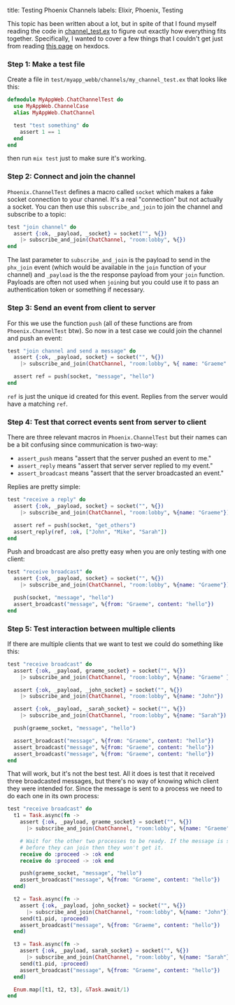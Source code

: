 title: Testing Phoenix Channels
labels: Elixir, Phoenix, Testing

This topic has been written about a lot, but in spite of that I found myself
reading the code in [channel_test.ex](https://github.com/phoenixframework/phoenix/blob/master/lib/phoenix/test/channel_test.ex)
to figure out exactly how everything fits together. Specifically, I wanted to
cover a few things that I couldn't get just from reading
[this page](https://hexdocs.pm/phoenix/Phoenix.ChannelTest.html) on hexdocs.

### Step 1: Make a test file

Create a file in `test/myapp_webb/channels/my_channel_test.ex` that looks like
this:

```elixir
defmodule MyAppWeb.ChatChannelTest do
  use MyAppWeb.ChannelCase
  alias MyAppWeb.ChatChannel

  test "test something" do
    assert 1 == 1
  end
end
```

then run `mix test` just to make sure it's working.

### Step 2: Connect and join the channel

`Phoenix.ChannelTest` defines a macro called `socket` which makes a fake socket
connection to your channel. It's a real "connection" but not actually a socket.
You can then use this `subscribe_and_join` to join the channel and subscribe to
a topic:

```elixir
test "join channel" do
  assert {:ok, _payload, _socket} = socket("", %{})
   	|> subscribe_and_join(ChatChannel, "room:lobby", %{})
end
```

The last parameter to `subscribe_and_join` is the payload to send in the
`phx_join` event (which would be available in the `join` function of your
channel) and `_payload` is the the response payload from your `join` function.
Payloads are often not used when `join`ing but you could use it to pass an
authentication token or something if necessary.

### Step 3: Send an event from client to server

For this we use the function `push` (all of these functions are from
`Phoenix.ChannelTest` btw). So now in a test case we could join the channel and
push an event:

```elixir
test "join channel and send a message" do
  assert {:ok, _payload, socket} = socket("", %{})
    |> subscribe_and_join(ChatChannel, "room:lobby", %{ name: "Graeme" })

  assert ref = push(socket, "message", "hello")
end
```

`ref` is just the unique id created for this event. Replies from the server
would have a matching `ref`.

### Step 4: Test that correct events sent from server to client

There are three relevant macros in `Phoenix.ChannelTest` but their names can be
a bit confusing since communication is two-way:

* `assert_push` means "assert that the server pushed an event to me."
* `assert_reply` means "assert that server server replied to my event."
* `assert_broadcast` means "assert that the server broadcasted an event."

Replies are pretty simple:

```elixir
test "receive a reply" do
  assert {:ok, _payload, socket} = socket("", %{})
    |> subscribe_and_join(ChatChannel, "room:lobby", %{name: "Graeme"})

  assert ref = push(socket, "get_others")
  assert_reply(ref, :ok, ["John", "Mike", "Sarah"])
end
```

Push and broadcast are also pretty easy when you are only testing with one
client:

```elixir
test "receive broadcast" do
  assert {:ok, _payload, socket} = socket("", %{})
    |> subscribe_and_join(ChatChannel, "room:lobby", %{name: "Graeme"})

  push(socket, "message", "hello")
  assert_broadcast("message", %{from: "Graeme", content: "hello"})
end
```

### Step 5: Test interaction between multiple clients

If there are multiple clients that we want to test we could do something like
this:

```elixir
test "receive broadcast" do
  assert {:ok, _payload, graeme_socket} = socket("", %{})
    |> subscribe_and_join(ChatChannel, "room:lobby", %{name: "Graeme" })

  assert {:ok, _payload, _john_socket} = socket("", %{})
    |> subscribe_and_join(ChatChannel, "room:lobby", %{name: "John"})

  assert {:ok, _payload, _sarah_socket} = socket("", %{})
    |> subscribe_and_join(ChatChannel, "room:lobby", %{name: "Sarah"})

  push(graeme_socket, "message", "hello")

  assert_broadcast("message", %{from: "Graeme", content: "hello"})
  assert_broadcast("message", %{from: "Graeme", content: "hello"})
  assert_broadcast("message", %{from: "Graeme", content: "hello"})
end
```

That will work, but it's not the best test. All it does is test that it received
three broadcasted messages, but there's no way of knowing which client they
were intended for. Since the message is sent to a process we need to do each
one in its own process:

```elixir
test "receive broadcast" do
  t1 = Task.async(fn ->
    assert {:ok, _payload, graeme_socket} = socket("", %{})
      |> subscribe_and_join(ChatChannel, "room:lobby", %{name: "Graeme" })

    # Wait for the other two processes to be ready. If the message is sent
    # before they can join then they won't get it.
    receive do :proceed -> :ok end
    receive do :proceed -> :ok end

    push(graeme_socket, "message", "hello")
    assert_broadcast("message", %{from: "Graeme", content: "hello"})
  end)

  t2 = Task.async(fn ->
    assert {:ok, _payload, john_socket} = socket("", %{})
      |> subscribe_and_join(ChatChannel, "room:lobby", %{name: "John"})
    send(t1.pid, :proceed)
    assert_broadcast("message", %{from: "Graeme", content: "hello"})
  end)

  t3 = Task.async(fn ->
    assert {:ok, _payload, sarah_socket} = socket("", %{})
      |> subscribe_and_join(ChatChannel, "room:lobby", %{name: "Sarah"})
    send(t1.pid, :proceed)
    assert_broadcast("message", %{from: "Graeme", content: "hello"})
  end)

  Enum.map([t1, t2, t3], &Task.await/1)
end
```
